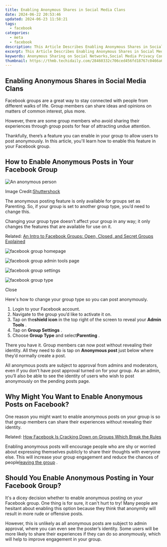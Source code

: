 ```yaml
---
title: Enabling Anonymous Shares in Social Media Clans
date: 2024-06-22 20:53:46
updated: 2024-06-23 11:58:21
tags:
  - facebook
categories:
  - meta
  - facebook
description: This Article Describes Enabling Anonymous Shares in Social Media Clans
excerpt: This Article Describes Enabling Anonymous Shares in Social Media Clans
keywords: Anonymous Sharing on Social Networks,Social Media Privacy Controls,Hidden Feedback Systems,Secret Sharing Platforms,Clan Anonymity Tools,Group Secrets Exchange,Discreet Sharing Techniques
thumbnail: https://thmb.techidaily.com/28460332c706ced456fd18767c0466a64d105614a00c30d76ebc074f7652f887.jpg
---
```


## Enabling Anonymous Shares in Social Media Clans

 Facebook groups are a great way to stay connected with people from different walks of life. Group members can share ideas and opinions on matters of common interest, plus more.

 However, there are some group members who avoid sharing their experiences through group posts for fear of attracting undue attention.

 Thankfully, there’s a feature you can enable in your group to allow users to post anonymously. In this article, you'll learn how to enable this feature in your Facebook group.

## How to Enable Anonymous Posts in Your Facebook Group

![An anonymous person](https://static1.makeuseofimages.com/wordpress/wp-content/uploads/2021/01/teams-anonymous-update-featured.jpg)

 Image Credit:[Shuttershock](https://www.shutterstock.com/image-photo/girl-holding-sheet-paper-question-mark-1673490064)

 The anonymous posting feature is only available for groups set as Parenting. So, if your group is set to another group type, you’d need to change this.

 Changing your group type doesn’t affect your group in any way; it only changes the features that are available for use on it.

 Related: [An Intro to Facebook Groups: Open, Closed, and Secret Groups Explained](https://www.makeuseof.com/tag/facebook-closed-secret-groups/)

![facebook group homepage](https://static1.makeuseofimages.com/wordpress/wp-content/uploads/2021/07/facebook-group-homepage.jpg)

![facebook group admin tools page](https://static1.makeuseofimages.com/wordpress/wp-content/uploads/2021/07/facebook-group-admin-tools-page.jpg)

![facebook group settings](https://static1.makeuseofimages.com/wordpress/wp-content/uploads/2021/07/facebook-group-settings-page.jpg)

![facebook group type](https://static1.makeuseofimages.com/wordpress/wp-content/uploads/2021/07/facebook-group-type.jpg)

Close

 Here's how to change your group type so you can post anonymously.

1. Login to your Facebook account.
2. Navigate to the group you’d like to activate it on.
3. Tap on the**shield icon** in the top right of the screen to reveal your **Admin Tools** .
4. Tap on **Group Settings** .
5. Choose **Group Type** and select**Parenting** .

 There you have it. Group members can now post without revealing their identity. All they need to do is tap on **Anonymous post** just below where they’d normally create a post.

 All anonymous posts are subject to approval from admins and moderators, even if you don’t have post approval turned on for your group. As an admin, you’ll also be able to see the identity of users who wish to post anonymously on the pending posts page.

## Why Might You Want to Enable Anonymous Posts on Facebook?

 One reason you might want to enable anonymous posts on your group is so that group members can share their experiences without revealing their identity.

 Related: [How Facebook Is Cracking Down on Groups Which Break the Rules](https://www.makeuseof.com/ways-facebook-cracking-down-on-groups-break-rules/)

 Enabling anonymous posts will encourage people who are shy or worried about expressing themselves publicly to share their thoughts with everyone else. This will increase your group engagement and reduce the chances of people[leaving the group](https://www.makeuseof.com/how-to-leave-a-facebook-group/) .

## Should You Enable Anonymous Posting in Your Facebook Group?

 It's a dicey decision whether to enable anonymous posting on your Facebook group. One thing is for sure, it can't hurt to try! Many people are hesitant about enabling this option because they think that anonymity will result in more rude or offensive posts.

 However, this is unlikely as all anonymous posts are subject to admin approval, where you can even see the poster’s identity. Some users will be more likely to share their experiences if they can do so anonymously, which will help to improve engagement in your group.


<ins class="adsbygoogle"
     style="display:block"
     data-ad-format="autorelaxed"
     data-ad-client="ca-pub-7571918770474297"
     data-ad-slot="1223367746"></ins>



<ins class="adsbygoogle"
     style="display:block"
     data-ad-client="ca-pub-7571918770474297"
     data-ad-slot="8358498916"
     data-ad-format="auto"
     data-full-width-responsive="true"></ins>
